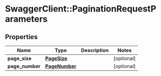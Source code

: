 # SwaggerClient::PaginationRequestParameters

## Properties
Name | Type | Description | Notes
------------ | ------------- | ------------- | -------------
**page_size** | [**PageSize**](PageSize.md) |  | [optional] 
**page_number** | [**PageNumber**](PageNumber.md) |  | [optional] 


